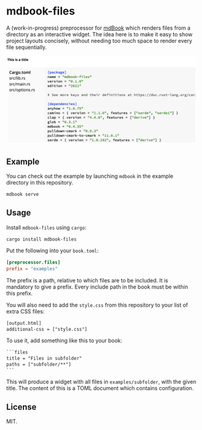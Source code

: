 # mdbook-files

A (work-in-progress) preprocessor for [mdBook][mdBook] which renders files from
a directory as an interactive widget. The idea here is to make it easy to show
project layouts concisely, without needing too much space to render every file
sequentially.

![Example of mdbook-files](example.png)

## Example

You can check out the example by launching `mdbook` in the example directory
in this repository.

```
mdbook serve
```

## Usage

Install `mdbook-files` using `cargo`:

```
cargo install mdbook-files
```

Put the following into your `book.toml`:

```toml
[preprocessor.files]
prefix = "examples"
```

The prefix is a path, relative to which files are to be included.  It is
mandatory to give a prefix. Every include path in the book must be within this
prefix.

You will also need to add the `style.css` from this repository to your list of
extra CSS files:

```
[output.html]
additional-css = ["style.css"]
```

To use it, add something like this to your book:

    ```files
    title = "Files in subfolder"
    paths = ["subfolder/**"]
    ```

This will produce a widget with all files in `examples/subfolder`, with the given
title. The content of this is a TOML document which contains configuration.

## License

MIT.

[mdBook]: https://github.com/rust-lang/mdBook/
